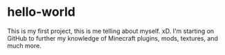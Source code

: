 # hello-world
This is my first project, this is me telling about myself. xD. I'm starting on GitHub to further my knowledge of Minecraft plugins, mods, textures, and much more.
